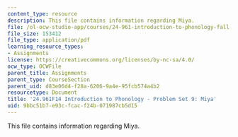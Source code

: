 ```yaml
---
content_type: resource
description: This file contains information regarding Miya.
file: /ol-ocw-studio-app/courses/24-961-introduction-to-phonology-fall-2014/9bbc51b7e93cfcacf24b071987cb5d15_MIT24_961F14_pset9.pdf
file_size: 153412
file_type: application/pdf
learning_resource_types:
- Assignments
license: https://creativecommons.org/licenses/by-nc-sa/4.0/
ocw_type: OCWFile
parent_title: Assignments
parent_type: CourseSection
parent_uid: d83e06d4-f28a-6206-9a4e-95fcb574a4b2
resourcetype: Document
title: '24.961F14 Introduction to Phonology - Problem Set 9: Miya'
uid: 9bbc51b7-e93c-fcac-f24b-071987cb5d15
---
```

This file contains information regarding Miya.